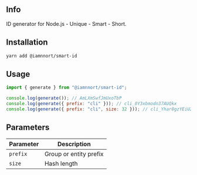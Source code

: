 ## Info

ID generator for Node.js - Unique - Smart - Short.

## Installation

```bash
yarn add @iamnnort/smart-id
```

## Usage

```javascript
import { generate } from "@iamnnort/smart-id";

console.log(generate()); // AmLXmSwfJmUxoTbP
console.log(generate({ prefix: "cli" })); // cli_0Y3xbmodn37AUQkx
console.log(generate({ prefix: "cli", size: 32 })); // cli_Yhar8gzYEiU2Buf5dse3ZxBCI9Zr9VYg
```

## Parameters

| Parameter | Description            |
| --------- | ---------------------- |
| `prefix`  | Group or entity prefix |
| `size`    | Hash length            |

